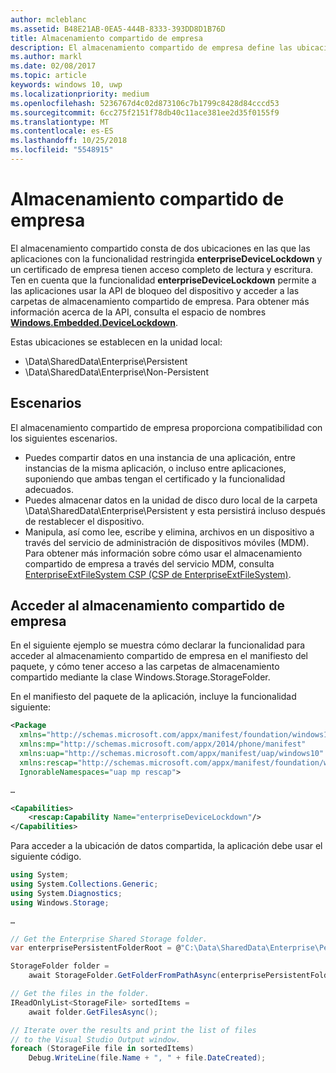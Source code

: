 ```yaml
---
author: mcleblanc
ms.assetid: B48E21AB-0EA5-444B-8333-393DD8D1B76D
title: Almacenamiento compartido de empresa
description: El almacenamiento compartido de empresa define las ubicaciones de los datos locales de las aplicaciones de línea de negocio para compartir datos.
ms.author: markl
ms.date: 02/08/2017
ms.topic: article
keywords: windows 10, uwp
ms.localizationpriority: medium
ms.openlocfilehash: 5236767d4c02d873106c7b1799c8428d84cccd53
ms.sourcegitcommit: 6cc275f2151f78db40c11ace381ee2d35f0155f9
ms.translationtype: MT
ms.contentlocale: es-ES
ms.lasthandoff: 10/25/2018
ms.locfileid: "5548915"
---
```

# <a name="enterprise-shared-storage"></a>Almacenamiento compartido de empresa

El almacenamiento compartido consta de dos ubicaciones en las que las aplicaciones con la funcionalidad restringida **enterpriseDeviceLockdown** y un certificado de empresa tienen acceso completo de lectura y escritura. Ten en cuenta que la funcionalidad **enterpriseDeviceLockdown** permite a las aplicaciones usar la API de bloqueo del dispositivo y acceder a las carpetas de almacenamiento compartido de empresa. Para obtener más información acerca de la API, consulta el espacio de nombres [**Windows.Embedded.DeviceLockdown**](http://go.microsoft.com/fwlink/?LinkId=699331).  

Estas ubicaciones se establecen en la unidad local:
- \Data\SharedData\Enterprise\Persistent
- \Data\SharedData\Enterprise\Non-Persistent

## <a name="scenarios"></a>Escenarios

El almacenamiento compartido de empresa proporciona compatibilidad con los siguientes escenarios.

- Puedes compartir datos en una instancia de una aplicación, entre instancias de la misma aplicación, o incluso entre aplicaciones, suponiendo que ambas tengan el certificado y la funcionalidad adecuados.
- Puedes almacenar datos en la unidad de disco duro local de la carpeta \Data\SharedData\Enterprise\Persistent y esta persistirá incluso después de restablecer el dispositivo.
- Manipula, así como lee, escribe y elimina, archivos en un dispositivo a través del servicio de administración de dispositivos móviles (MDM). Para obtener más información sobre cómo usar el almacenamiento compartido de empresa a través del servicio MDM, consulta [EnterpriseExtFileSystem CSP (CSP de EnterpriseExtFileSystem)](http://go.microsoft.com/fwlink/?LinkId=699333).

## <a name="access-enterprise-shared-storage"></a>Acceder al almacenamiento compartido de empresa

En el siguiente ejemplo se muestra cómo declarar la funcionalidad para acceder al almacenamiento compartido de empresa en el manifiesto del paquete, y cómo tener acceso a las carpetas de almacenamiento compartido mediante la clase Windows.Storage.StorageFolder.

En el manifiesto del paquete de la aplicación, incluye la funcionalidad siguiente:

```xml
<Package
  xmlns="http://schemas.microsoft.com/appx/manifest/foundation/windows10"
  xmlns:mp="http://schemas.microsoft.com/appx/2014/phone/manifest"
  xmlns:uap="http://schemas.microsoft.com/appx/manifest/uap/windows10"
  xmlns:rescap="http://schemas.microsoft.com/appx/manifest/foundation/windows10/restrictedcapabilities"
  IgnorableNamespaces="uap mp rescap">

…

<Capabilities>
    <rescap:Capability Name="enterpriseDeviceLockdown"/>
</Capabilities>
```

Para acceder a la ubicación de datos compartida, la aplicación debe usar el siguiente código.

```csharp
using System;
using System.Collections.Generic;
using System.Diagnostics;
using Windows.Storage;

…

// Get the Enterprise Shared Storage folder.
var enterprisePersistentFolderRoot = @"C:\Data\SharedData\Enterprise\Persistent";

StorageFolder folder =
    await StorageFolder.GetFolderFromPathAsync(enterprisePersistentFolderRoot);

// Get the files in the folder.
IReadOnlyList<StorageFile> sortedItems =
    await folder.GetFilesAsync();

// Iterate over the results and print the list of files
// to the Visual Studio Output window.
foreach (StorageFile file in sortedItems)
    Debug.WriteLine(file.Name + ", " + file.DateCreated);
```

